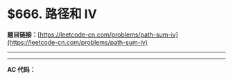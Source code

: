 # $666. 路径和 IV

**题目链接：**[https://leetcode-cn.com/problems/path-sum-iv](https://leetcode-cn.com/problems/path-sum-iv)

---

<Cards card="leetcode_666_path-sum-iv"></Cards>

---

**AC 代码：**

```java

```